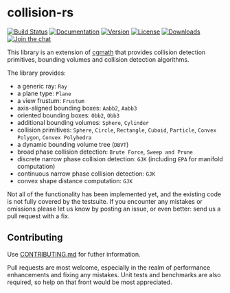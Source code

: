 # collision-rs

[![Build Status](https://travis-ci.org/rustgd/collision-rs.svg?branch=master)](https://travis-ci.org/rustgd/collision-rs)
[![Documentation](https://docs.rs/collision/badge.svg)](https://docs.rs/collision)
[![Version](https://img.shields.io/crates/v/collision.svg)](https://crates.io/crates/collision)
[![License](https://img.shields.io/crates/l/collision.svg)](https://github.com/rustgd/collision-rs/blob/master/LICENSE)
[![Downloads](https://img.shields.io/crates/d/collision.svg)](https://crates.io/crates/collision)
[![Join the chat](https://badges.gitter.im/collision-rs/Lobby.svg)](https://gitter.im/collision-rs/Lobby)

This library is an extension of [cgmath](https://crates.io/crates/cgmath) that provides collision detection primitives,
bounding volumes and collision detection algorithms.

The library provides:

- a generic ray: `Ray`
- a plane type: `Plane`
- a view frustum: `Frustum`
- axis-aligned bounding boxes: `Aabb2`, `Aabb3`
- oriented bounding boxes: `Obb2`, `Obb3`
- additional bounding volumes: `Sphere`, `Cylinder`
- collision primitives: `Sphere`, `Circle`, `Rectangle`, `Cuboid`, `Particle`, `Convex Polygon`, `Convex Polyhedra`
- a dynamic bounding volume tree (`DBVT`)
- broad phase collision detection: `Brute Force`, `Sweep and Prune`
- discrete narrow phase collision detection: `GJK` (including `EPA` for manifold computation)
- continuous narrow phase collision detection: `GJK`
- convex shape distance computation: `GJK`

Not all of the functionality has been implemented yet, and the existing code
is not fully covered by the testsuite. If you encounter any mistakes or
omissions please let us know by posting an issue, or even better: send us a
pull request with a fix.

## Contributing

Use [CONTRIBUTING.md](https://github.com/kvark/collision-rs/blob/master/CONTRIBUTING.md) for futher information.

Pull requests are most welcome, especially in the realm of performance
enhancements and fixing any mistakes. Unit tests and benchmarks are also 
required, so help on that front would be most appreciated.

